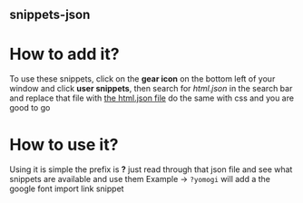 ## snippets-json

# How to add it?

To use these snippets, click on the **gear icon** on the bottom left of your window
and click **user snippets**, then search for *html.json* in the search bar and replace that file with [the html.json file](/html.json) 
do the same with css and you are good to go

# How to use it?

Using it is simple the prefix is **?** just read through that json file and see what snippets are available and use them
Example -> `?yomogi` will add a the google font import link snippet
